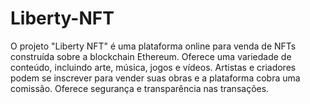 # Liberty-NFT
O projeto "Liberty NFT" é uma plataforma online para venda de NFTs construída sobre a blockchain Ethereum. Oferece uma variedade de conteúdo, incluindo arte, música, jogos e vídeos. Artistas e criadores podem se inscrever para vender suas obras e a plataforma cobra uma comissão. Oferece segurança e transparência nas transações.

